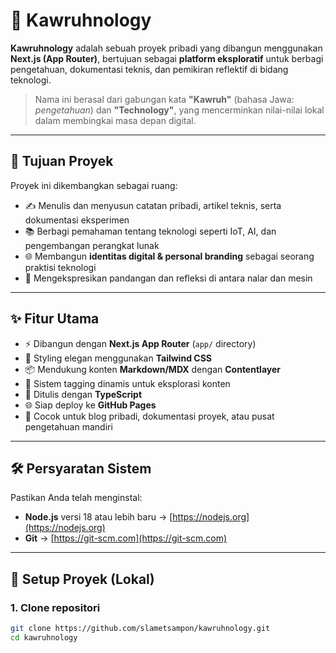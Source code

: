 # 🧩 Kawruhnology

**Kawruhnology** adalah sebuah proyek pribadi yang dibangun menggunakan **Next.js (App Router)**, bertujuan sebagai **platform eksploratif** untuk berbagi pengetahuan, dokumentasi teknis, dan pemikiran reflektif di bidang teknologi.

> Nama ini berasal dari gabungan kata **"Kawruh"** (bahasa Jawa: _pengetahuan_) dan **"Technology"**, yang mencerminkan nilai-nilai lokal dalam membingkai masa depan digital.

---

## 🎯 Tujuan Proyek

Proyek ini dikembangkan sebagai ruang:

- ✍️ Menulis dan menyusun catatan pribadi, artikel teknis, serta dokumentasi eksperimen
- 📚 Berbagi pemahaman tentang teknologi seperti IoT, AI, dan pengembangan perangkat lunak
- 🌐 Membangun **identitas digital & personal branding** sebagai seorang praktisi teknologi
- 🧠 Mengekspresikan pandangan dan refleksi di antara nalar dan mesin

---

## ✨ Fitur Utama

- ⚡ Dibangun dengan **Next.js App Router** (`app/` directory)
- 🎨 Styling elegan menggunakan **Tailwind CSS**
- 📦 Mendukung konten **Markdown/MDX** dengan **Contentlayer**
- 🔎 Sistem tagging dinamis untuk eksplorasi konten
- 🧠 Ditulis dengan **TypeScript**
- 🌐 Siap deploy ke **GitHub Pages**
- 🧩 Cocok untuk blog pribadi, dokumentasi proyek, atau pusat pengetahuan mandiri

---

## 🛠️ Persyaratan Sistem

Pastikan Anda telah menginstal:

- **Node.js** versi 18 atau lebih baru → [https://nodejs.org](https://nodejs.org)
- **Git** → [https://git-scm.com](https://git-scm.com)

---

## 🚀 Setup Proyek (Lokal)

### 1. Clone repositori

```bash
git clone https://github.com/slametsampon/kawruhnology.git
cd kawruhnology
```
